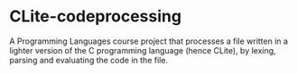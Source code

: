 # CLite-codeprocessing
A Programming Languages course project that processes a file written in a lighter version of the C programming language (hence CLite), by lexing, parsing and evaluating the code in the file.
